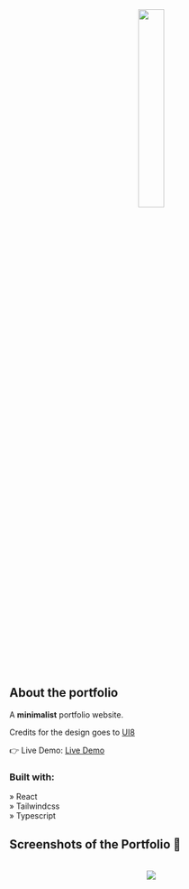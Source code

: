 <div align='center'><img style="width:30%" src='https://github.com/kulievdev/portfolio-website/assets/129907208/e71680da-d82f-4825-948f-f2369b25d705'/></div>

<h2>About the portfolio</h2>

  <p>A <b>minimalist</b> portfolio website.</p>

<p>Credits for the design goes to <a href='https://ui8.net/'>UI8</a></p>

👉 Live Demo: <a href='https://www.kuliev.dev/'>Live Demo</a>

<h3>Built with:</h3>

» React <br>
» Tailwindcss <br>
» Typescript <br>

<h2>Screenshots of the Portfolio 📸</h2>
<br>

<div align='center'>
<img src='https://github.com/kulievdev/portfolio-website/assets/129907208/2f6a6070-e1ca-46d6-86b7-23855290c2fa'/>

</div>
